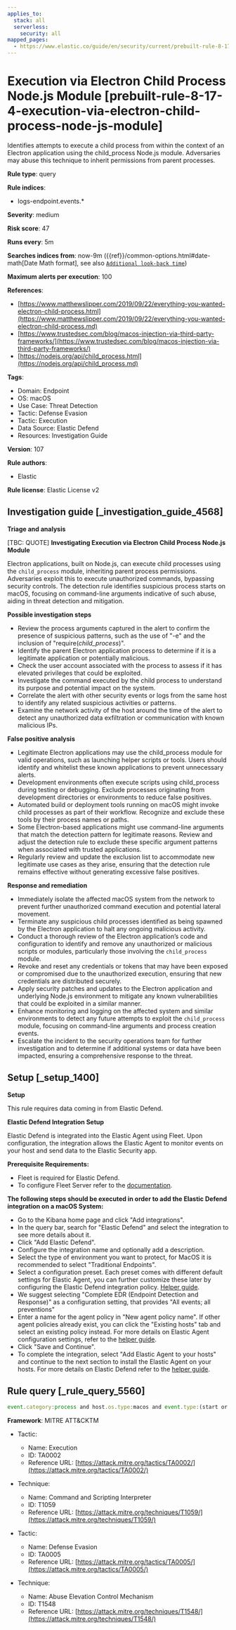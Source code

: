 ```yaml
---
applies_to:
  stack: all
  serverless:
    security: all
mapped_pages:
  - https://www.elastic.co/guide/en/security/current/prebuilt-rule-8-17-4-execution-via-electron-child-process-node-js-module.html
---
```


# Execution via Electron Child Process Node.js Module [prebuilt-rule-8-17-4-execution-via-electron-child-process-node-js-module]

Identifies attempts to execute a child process from within the context of an Electron application using the child_process Node.js module. Adversaries may abuse this technique to inherit permissions from parent processes.

**Rule type**: query

**Rule indices**:

* logs-endpoint.events.*

**Severity**: medium

**Risk score**: 47

**Runs every**: 5m

**Searches indices from**: now-9m ({{ref}}/common-options.html#date-math[Date Math format], see also [`Additional look-back time`](docs-content://solutions/security/detect-and-alert/create-detection-rule.md#rule-schedule))

**Maximum alerts per execution**: 100

**References**:

* [https://www.matthewslipper.com/2019/09/22/everything-you-wanted-electron-child-process.html](https://www.matthewslipper.com/2019/09/22/everything-you-wanted-electron-child-process.md)
* [https://www.trustedsec.com/blog/macos-injection-via-third-party-frameworks/](https://www.trustedsec.com/blog/macos-injection-via-third-party-frameworks/)
* [https://nodejs.org/api/child_process.html](https://nodejs.org/api/child_process.md)

**Tags**:

* Domain: Endpoint
* OS: macOS
* Use Case: Threat Detection
* Tactic: Defense Evasion
* Tactic: Execution
* Data Source: Elastic Defend
* Resources: Investigation Guide

**Version**: 107

**Rule authors**:

* Elastic

**Rule license**: Elastic License v2

## Investigation guide [_investigation_guide_4568]

**Triage and analysis**

[TBC: QUOTE]
**Investigating Execution via Electron Child Process Node.js Module**

Electron applications, built on Node.js, can execute child processes using the `child_process` module, inheriting parent process permissions. Adversaries exploit this to execute unauthorized commands, bypassing security controls. The detection rule identifies suspicious process starts on macOS, focusing on command-line arguments indicative of such abuse, aiding in threat detection and mitigation.

**Possible investigation steps**

* Review the process arguments captured in the alert to confirm the presence of suspicious patterns, such as the use of "-e" and the inclusion of "require(*child_process*)".
* Identify the parent Electron application process to determine if it is a legitimate application or potentially malicious.
* Check the user account associated with the process to assess if it has elevated privileges that could be exploited.
* Investigate the command executed by the child process to understand its purpose and potential impact on the system.
* Correlate the alert with other security events or logs from the same host to identify any related suspicious activities or patterns.
* Examine the network activity of the host around the time of the alert to detect any unauthorized data exfiltration or communication with known malicious IPs.

**False positive analysis**

* Legitimate Electron applications may use the child_process module for valid operations, such as launching helper scripts or tools. Users should identify and whitelist these known applications to prevent unnecessary alerts.
* Development environments often execute scripts using child_process during testing or debugging. Exclude processes originating from development directories or environments to reduce false positives.
* Automated build or deployment tools running on macOS might invoke child processes as part of their workflow. Recognize and exclude these tools by their process names or paths.
* Some Electron-based applications might use command-line arguments that match the detection pattern for legitimate reasons. Review and adjust the detection rule to exclude these specific argument patterns when associated with trusted applications.
* Regularly review and update the exclusion list to accommodate new legitimate use cases as they arise, ensuring that the detection rule remains effective without generating excessive false positives.

**Response and remediation**

* Immediately isolate the affected macOS system from the network to prevent further unauthorized command execution and potential lateral movement.
* Terminate any suspicious child processes identified as being spawned by the Electron application to halt any ongoing malicious activity.
* Conduct a thorough review of the Electron application’s code and configuration to identify and remove any unauthorized or malicious scripts or modules, particularly those involving the `child_process` module.
* Revoke and reset any credentials or tokens that may have been exposed or compromised due to the unauthorized execution, ensuring that new credentials are distributed securely.
* Apply security patches and updates to the Electron application and underlying Node.js environment to mitigate any known vulnerabilities that could be exploited in a similar manner.
* Enhance monitoring and logging on the affected system and similar environments to detect any future attempts to exploit the `child_process` module, focusing on command-line arguments and process creation events.
* Escalate the incident to the security operations team for further investigation and to determine if additional systems or data have been impacted, ensuring a comprehensive response to the threat.


## Setup [_setup_1400]

**Setup**

This rule requires data coming in from Elastic Defend.

**Elastic Defend Integration Setup**

Elastic Defend is integrated into the Elastic Agent using Fleet. Upon configuration, the integration allows the Elastic Agent to monitor events on your host and send data to the Elastic Security app.

**Prerequisite Requirements:**

* Fleet is required for Elastic Defend.
* To configure Fleet Server refer to the [documentation](docs-content://reference/ingestion-tools/fleet/fleet-server.md).

**The following steps should be executed in order to add the Elastic Defend integration on a macOS System:**

* Go to the Kibana home page and click "Add integrations".
* In the query bar, search for "Elastic Defend" and select the integration to see more details about it.
* Click "Add Elastic Defend".
* Configure the integration name and optionally add a description.
* Select the type of environment you want to protect, for MacOS it is recommended to select "Traditional Endpoints".
* Select a configuration preset. Each preset comes with different default settings for Elastic Agent, you can further customize these later by configuring the Elastic Defend integration policy. [Helper guide](docs-content://solutions/security/configure-elastic-defend/configure-an-integration-policy-for-elastic-defend.md).
* We suggest selecting "Complete EDR (Endpoint Detection and Response)" as a configuration setting, that provides "All events; all preventions"
* Enter a name for the agent policy in "New agent policy name". If other agent policies already exist, you can click the "Existing hosts" tab and select an existing policy instead. For more details on Elastic Agent configuration settings, refer to the [helper guide](docs-content://reference/ingestion-tools/fleet/agent-policy.md).
* Click "Save and Continue".
* To complete the integration, select "Add Elastic Agent to your hosts" and continue to the next section to install the Elastic Agent on your hosts. For more details on Elastic Defend refer to the [helper guide](docs-content://solutions/security/configure-elastic-defend/install-elastic-defend.md).


## Rule query [_rule_query_5560]

```js
event.category:process and host.os.type:macos and event.type:(start or process_started) and process.args:("-e" and const*require*child_process*)
```

**Framework**: MITRE ATT&CKTM

* Tactic:

    * Name: Execution
    * ID: TA0002
    * Reference URL: [https://attack.mitre.org/tactics/TA0002/](https://attack.mitre.org/tactics/TA0002/)

* Technique:

    * Name: Command and Scripting Interpreter
    * ID: T1059
    * Reference URL: [https://attack.mitre.org/techniques/T1059/](https://attack.mitre.org/techniques/T1059/)

* Tactic:

    * Name: Defense Evasion
    * ID: TA0005
    * Reference URL: [https://attack.mitre.org/tactics/TA0005/](https://attack.mitre.org/tactics/TA0005/)

* Technique:

    * Name: Abuse Elevation Control Mechanism
    * ID: T1548
    * Reference URL: [https://attack.mitre.org/techniques/T1548/](https://attack.mitre.org/techniques/T1548/)



